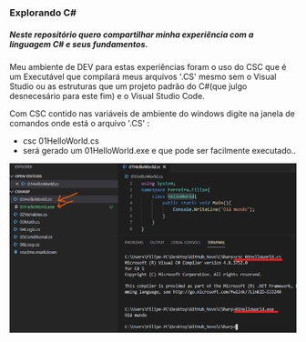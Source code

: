 ### Explorando C#
##### Neste repositório quero compartilhar minha experiência com a linguagem C# e seus fundamentos.

Meu ambiente de DEV para estas experiências foram o uso do CSC que é um Executável que compilará meus arquivos '.CS'  mesmo sem o Visual Studio ou as estruturas que um projeto padrão do C#(que julgo desnecesário para este fim) e o Visual Studio Code.

Com CSC contido nas variáveis de ambiente do windows digite na janela de comandos onde está o arquivo '.CS' :
- csc 01HelloWorld.cs
- será gerado um 01HelloWorld.exe e que pode ser facilmente executado..

![Example](https://github.com/Lipe1994/CSharp/blob/master/example.png)